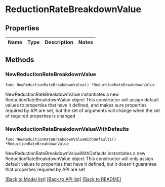 # ReductionRateBreakdownValue

## Properties

Name | Type | Description | Notes
------------ | ------------- | ------------- | -------------

## Methods

### NewReductionRateBreakdownValue

`func NewReductionRateBreakdownValue() *ReductionRateBreakdownValue`

NewReductionRateBreakdownValue instantiates a new ReductionRateBreakdownValue object
This constructor will assign default values to properties that have it defined,
and makes sure properties required by API are set, but the set of arguments
will change when the set of required properties is changed

### NewReductionRateBreakdownValueWithDefaults

`func NewReductionRateBreakdownValueWithDefaults() *ReductionRateBreakdownValue`

NewReductionRateBreakdownValueWithDefaults instantiates a new ReductionRateBreakdownValue object
This constructor will only assign default values to properties that have it defined,
but it doesn't guarantee that properties required by API are set


[[Back to Model list]](../README.md#documentation-for-models) [[Back to API list]](../README.md#documentation-for-api-endpoints) [[Back to README]](../README.md)


